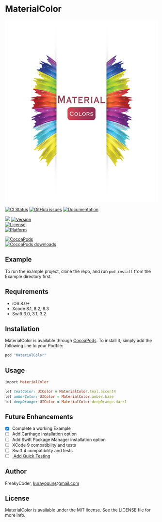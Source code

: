 # MaterialColor
<p align="center">
<img width="600" height="600" src="https://github.com/WrathChaos/MaterialColor/blob/master/Screenshots/MaterialColors.png">
</p>

[![CI Status](http://img.shields.io/travis/wrathchaos/MaterialColor.svg?style=flat)](https://travis-ci.org/wrathchaos/MaterialColor)
[![GitHub issues](https://img.shields.io/github/issues/WrathChaos/MaterialColor.svg?style=flat-square)](https://github.com/WrathChaos/MaterialColor/issues) 
[![Documentation](https://img.shields.io/cocoapods/metrics/doc-percent/UITextField-Navigation.svg?style=flat-square)](http://cocoadocs.org/docsets/UITextField-Navigation)


![](https://img.shields.io/badge/Swift-3.0-blue.svg?style=flat)
[![Version](https://img.shields.io/cocoapods/v/MaterialColor.svg?style=flat)](http://cocoapods.org/pods/MaterialColor)  
[![License](https://img.shields.io/cocoapods/l/MaterialColor.svg?style=flat)](http://cocoapods.org/pods/MaterialColor)  
[![Platform](https://img.shields.io/cocoapods/p/MaterialColor.svg?style=flat)](http://cocoapods.org/pods/MaterialColor)  

[![CocoaPods](https://img.shields.io/badge/CocoaPods-compatible-4BC51D.svg?style=flat-square)](https://cocoapods.org/pods/MaterialColor)  
[![CocoaPods downloads](https://img.shields.io/cocoapods/dt/MaterialColor.svg?style=flat-square)](https://cocoapods.org/pods/MaterialColor)  

## Example

To run the example project, clone the repo, and run `pod install` from the Example directory first.


## Requirements
- iOS 8.0+
- Xcode 8.1, 8.2, 8.3
- Swift 3.0, 3.1, 3.2

## Installation

MaterialColor is available through [CocoaPods](http://cocoapods.org). To install
it, simply add the following line to your Podfile:

```ruby
pod "MaterialColor"
```

## Usage
```ruby
import MaterialColor
```

```ruby
let tealColor: UIColor = MaterialColor.teal.accent4
let amberColor: UIColor = MaterialColor.amber.base
let deepOrange: UIColor = MaterialColor.deepOrange.dark1
```

## Future Enhancements

- [x] Complete a working Example
- [ ] Add Carthage installation option
- [ ] Add Swift Package Manager installation option
- [ ] XCode 9 compatibility and tests
- [ ] Swift 4 compatibility and tests
- [ ] [ Add Quick Testing ](https://github.com/Quick/Quick)

## Author

FreakyCoder, kurayogun@gmail.com

## License

MaterialColor is available under the MIT license. See the LICENSE file for more info.
